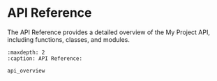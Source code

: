 # API Reference

The API Reference provides a detailed overview of the My Project API, including functions, classes, and modules.

```{toctree}
:maxdepth: 2
:caption: API Reference:

api_overview
